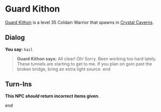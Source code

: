 # Guard Kithon



[Guard Kithon](/npc/121030) is a level 35 Coldain Warrior that spawns in [Crystal Caverns](/zone/121).



## Dialog

**You say:** `hail`



>**Guard Kithon says:** All clear! Oh! Sorry. Been working too hard lately. These tunnels are starting to get to me. If you plan on goin past the broken bridge, bring an extra light source.
end



## Turn-Ins



**This NPC *should* return incorrect items given.**

end